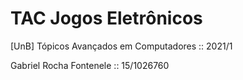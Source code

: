 # TAC Jogos Eletrônicos

[UnB] Tópicos Avançados em Computadores :: 2021/1

Gabriel Rocha Fontenele :: 15/1026760
